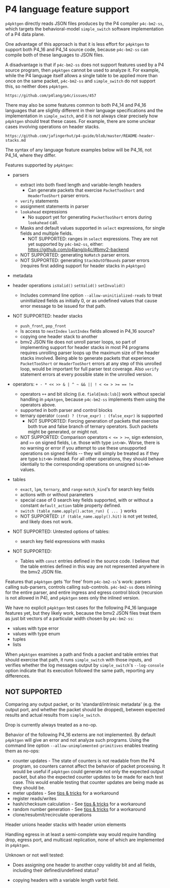 # P4 language feature support

`p4pktgen` directly reads JSON files produces by the P4 compiler
`p4c-bm2-ss`, which targets the behavioral-model `simple_switch`
software implementation of a P4 data plane.

One advantage of this approach is that it is less effort for `p4pktgen`
to support both P4_16 and P4_14 source code, because `p4c-bm2-ss` can
compile both of these languages to JSON files.

A disadvantage is that if `p4c-bm2-ss` does not support features used
by a P4 source program, then `p4pktgen` cannot be used to analyze it.
For example, while the P4 language itself allows a single table to be
applied more than once on the same packet, `p4c-bm2-ss` and
`simple_switch` do not support this, so neither does `p4pktgen`.

    https://github.com/p4lang/p4c/issues/457

There may also be some features common to both P4_14 and P4_16
languages that are slightly different in their language specifications
and the implementation in `simple_switch`, and it is not always clear
precisely how `p4pktgen` should treat these cases.  For example, there
are some unclear cases involving operations on header stacks.

    https://github.com/jafingerhut/p4-guide/blob/master/README-header-stacks.md

The syntax of any language feature examples below will be P4_16, not
P4_14, where they differ.


Features supported by `p4pktgen`:

+ parsers
  + extract into both fixed length and variable-length headers
    + Can generate packets that exercise `PacketTooShort` and
      `HeaderTooShort` parser errors.
  + `verify` statements
  + assignment statements in parser
  + `lookahead` expressions
    + No support yet for generating `PacketTooShort` errors during
      `lookahead` call.
  + Masks and default values supported in `select` expressions, for
    single fields and multiple fields.
    + NOT SUPPORTED: ranges in `select` expressions.  They are not yet
      supported by `p4c-bm2-ss`, either:
      https://github.com/p4lang/p4c/#bmv2-backend
  + NOT SUPPORTED: generating `NoMatch` parser errors.
  + NOT SUPPORTED: generating `StackOutOfBounds` parser errors
    (requires first adding support for header stacks in `p4pktgen`)

+ metadata

+ header operations `isValid()` `setValid()` `setInvalid()`
  + Includes command line option `--allow-uninitialized-reads` to
    treat uninitialized fields as initially 0, or as undefined values
    that cause error message to be issued for that path.

+ NOT SUPPORTED: header stacks
  + `push_front`, `pop_front`
  + Is access to `nextIndex` `lastIndex` fields allowed in P4_16 source?
  + copying one header stack to another
  + bmv2 JSON file does not unroll parser loops, so part of
    implementing support for header stacks in most P4 programs
    requires unrolling parser loops up the maximum size of the
    header stacks involved.  Being able to generate packets that
    experience `PacketTooShort` or `HeaderTooShort` errors at any
    step of this unrolled loop, would be important for full parser
    test coverage.  Also `verify` statement errors at every possible
    state in the unrolled version.

+ operators: `+ - * << >> & | ^ ~ && || ! < <= > >= == !=`
  + operators `++` and bit slicing (i.e. `field[msb:lsb]`) work without
    special handling in `p4pktgen`, because `p4c-bm2-ss` implements them
    using the operators above.
  + supported in both parser and control blocks
  + ternary operator `(cond) ? (true_expr) : (false_expr)` is supported
    + NOT SUPPORTED: Forcing generation of packets that exercise both
      true and false branch of ternary operators.  Such packets might
      be generated, or might not.
  + NOT SUPPORTED: Comparison operators `< <= > >=`, sign extension,
    and `>>` on signed fields, i.e. those with type `int<W>`.  Worse,
    there is no warning or error if you attempt to use these
    unsupported operations on signed fields -- they will simply be
    treated as if they are type `bit<W>` instead.  For all other
    operations, they should behave identially to the corresponding
    operations on unsigned `bit<W>` values.

+ tables
  + `exact`, `lpm`, `ternary`, and `range` `match_kind`'s for search key fields
  + actions with or without parameters
  + special case of 0 search key fields supported, with or without a
    constant `default_action` table property defined.
  + `switch (table_name.apply().acton_run) { ... }` works
  + NOT SUPPORTED: `if (table_name.apply().hit)` is not yet tested,
    and likely does not work.

+ NOT SUPPORTED: Untested options of tables:
  + search key field expressions with masks
+ NOT SUPPORTED:
  + Tables with `const` entries defined in the source code.  I believe
    that the table entries defined in this way are not represented
    anywhere in the bmv2 JSON file.

Features that `p4pktgen` gets 'for free' from `p4c-bm2-ss`'s work:
parsers calling sub-parsers, controls calling sub-controls.
`p4c-bm2-ss` does inlining for the entire parser, and entire ingress
and egress control block (recursion is not allowed in P4), and
`p4pktgen` sees only the inlined version.

We have no explicit `p4pktgen` test cases for the following P4_16
language features yet, but they likely work, because the bmv2 JSON
files treat them as just bit vectors of a particular width chosen by
`p4c-bm2-ss`:

+ values with type error
+ values with type enum
+ tuples
+ lists

When `p4pktgen` examines a path and finds a packet and table entries
that should exercise that path, it runs `simple_switch` with those
inputs, and verifies whether the log messages output by
`simple_switch`'s `--log-console` option indicate that its execution
followed the same path, reporting any differences.


## NOT SUPPORTED

Comparing any output packet, or its 'standard/intrinsic metadata'
(e.g. the output port, and whether the packet should be dropped),
between expected results and actual results from `simple_switch`.

Drop is currently always treated as a no-op.

Behavior of the following P4_16 externs are not implemented.  By
default `p4pktgen` will give an error and not analyze such programs.
Using the command line option `--allow-unimplemented-primitives`
enables treating them as no-ops:

+ counter updates - The state of counters is not readable from the P4
  program, so counters cannot affect the behavior of packet
  processing.  It would be useful if `p4pktgen` could generate not
  only the expected output packet, but also the expected counter
  updates to be made for each test case.  This would enable testing
  that counter updates are being made as they should be.
+ meter updates - See [tips & tricks](docs/tips-and-tricks.md) for a workaround
+ register reads/writes
+ hash/checksum calculation - See [tips & tricks](docs/tips-and-tricks.md) for a workaround
+ random number generation - See [tips & tricks](docs/tips-and-tricks.md) for a workaround
+ clone/resubmit/recirculate operations

Header unions
header stacks with header union elements

Handling egress in at least a semi-complete way would require handling
drop, egress port, and multicast replication, none of which are
implemented in `p4pktgen`.

Unknown or not well tested:

+ Does assigning one header to another copy validity bit and all
  fields, including their defined/undefined status?

+ copying headers with a variable length varbit field.
